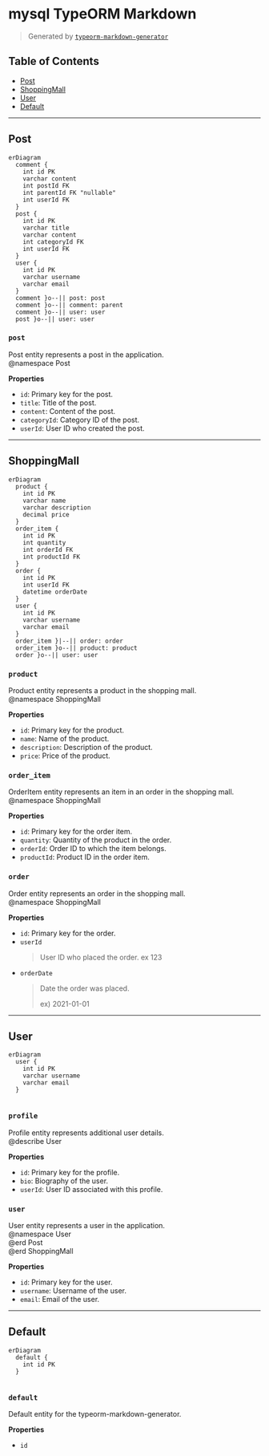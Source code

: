 # mysql TypeORM Markdown

> Generated by [`typeorm-markdown-generator`](https://github.com/hermin9804/typeorm-markdown-generator)



## Table of Contents



- [Post](#post)
- [ShoppingMall](#shoppingmall)
- [User](#user)
- [Default](#default)


---
## Post

```mermaid
erDiagram
  comment {
    int id PK
    varchar content
    int postId FK
    int parentId FK "nullable"
    int userId FK
  }
  post {
    int id PK
    varchar title
    varchar content
    int categoryId FK
    int userId FK
  }
  user {
    int id PK
    varchar username
    varchar email
  }
  comment }o--|| post: post
  comment }o--|| comment: parent
  comment }o--|| user: user
  post }o--|| user: user
```

### `post`

Post entity represents a post in the application.   
@namespace Post

**Properties**

  - `id`: Primary key for the post.
  - `title`: Title of the post.
  - `content`: Content of the post.
  - `categoryId`: Category ID of the post.
  - `userId`: User ID who created the post.


---
## ShoppingMall

```mermaid
erDiagram
  product {
    int id PK
    varchar name
    varchar description
    decimal price
  }
  order_item {
    int id PK
    int quantity
    int orderId FK
    int productId FK
  }
  order {
    int id PK
    int userId FK
    datetime orderDate
  }
  user {
    int id PK
    varchar username
    varchar email
  }
  order_item }|--|| order: order
  order_item }o--|| product: product
  order }o--|| user: user
```

### `product`

Product entity represents a product in the shopping mall.   
@namespace ShoppingMall

**Properties**

  - `id`: Primary key for the product.
  - `name`: Name of the product.
  - `description`: Description of the product.
  - `price`: Price of the product.


### `order_item`

OrderItem entity represents an item in an order in the shopping mall.   
@namespace ShoppingMall

**Properties**

  - `id`: Primary key for the order item.
  - `quantity`: Quantity of the product in the order.
  - `orderId`: Order ID to which the item belongs.
  - `productId`: Product ID in the order item.


### `order`

Order entity represents an order in the shopping mall.   
@namespace ShoppingMall

**Properties**

  - `id`: Primary key for the order.
  - `userId`
    > User ID who placed the order.
    > ex 123
  - `orderDate`
    > Date the order was placed.
    > 
    > ex) 2021-01-01


---
## User

```mermaid
erDiagram
  user {
    int id PK
    varchar username
    varchar email
  }
  
```

### `profile`

Profile entity represents additional user details.   
@describe User

**Properties**

  - `id`: Primary key for the profile.
  - `bio`: Biography of the user.
  - `userId`: User ID associated with this profile.


### `user`

User entity represents a user in the application.   
@namespace User   
@erd Post   
@erd ShoppingMall

**Properties**

  - `id`: Primary key for the user.
  - `username`: Username of the user.
  - `email`: Email of the user.


---
## Default

```mermaid
erDiagram
  default {
    int id PK
  }
  
```

### `default`

Default entity for the typeorm-markdown-generator.

**Properties**

  - `id`

